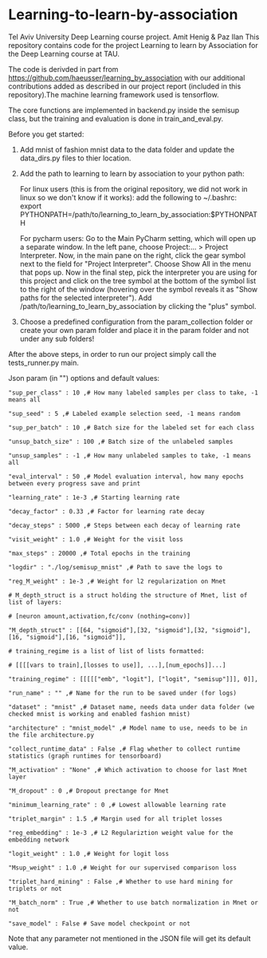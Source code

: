 # Learning-to-learn-by-association
Tel Aviv University Deep Learning course project. Amit Henig &amp; Paz Ilan
This repository contains code for the project Learning to learn by Association for the Deep Learning course at TAU.

The code is derivded in part from https://github.com/haeusser/learning_by_association with our additional contributions added as described
in our project report (included in this repository).The machine learning framework used is tensorflow.

The core functions are implemented in backend.py inside the semisup class, but the training and evaluation is done in train_and_eval.py.

Before you get started:

1. Add mnist of fashion mnist data to the data folder and update the data_dirs.py files to thier location.

2. Add the path to learning to learn by association to your python path:

	For linux users (this is from the original repository, we did not work in linux so we don't know if it works):
	add the following to ~/.bashrc:
	export PYTHONPATH=/path/to/learning_to_learn_by_association:$PYTHONPATH

	For pycharm users:
	Go to the Main PyCharm setting, which will open up a separate window. In the left pane, choose Project:... > Project Interpreter.
	Now, in the main pane on the right, click the gear symbol next to the field for "Project Interpreter". Choose Show All in the menu 
	that pops up. Now in the final step, pick the interpreter you are using for this project and click on the tree symbol at the bottom 
	of the symbol list to the right of the window (hovering over the symbol reveals it as "Show paths for the selected interpreter"). 
	Add /path/to/learning_to_learn_by_association by clicking the "plus" symbol.

3. Choose a predefined configuration from the param_collection folder or create your own param folder and place it in the param folder and not under any sub folders!

After the above steps, in order to run our project simply call the tests_runner.py main.

Json param (in "") options and default values:

    "sup_per_class" : 10 ,# How many labeled samples per class to take, -1 means all
    
    "sup_seed" : 5 ,# Labeled example selection seed, -1 means random
    
    "sup_per_batch" : 10 ,# Batch size for the labeled set for each class
    
    "unsup_batch_size" : 100 ,# Batch size of the unlabeled samples
    
    "unsup_samples" : -1 ,# How many unlabeled samples to take, -1 means all
    
    "eval_interval" : 50 ,# Model evaluation interval, how many epochs between every progress save and print
    
    "learning_rate" : 1e-3 ,# Starting learning rate
    
    "decay_factor" : 0.33 ,# Factor for learning rate decay
    
    "decay_steps" : 5000 ,# Steps between each decay of learning rate
    
    "visit_weight" : 1.0 ,# Weight for the visit loss
    
    "max_steps" : 20000 ,# Total epochs in the training
    
    "logdir" : "./log/semisup_mnist" ,# Path to save the logs to
    
    "reg_M_weight" : 1e-3 ,# Weight for l2 regularization on Mnet
    
    # M_depth_struct is a struct holding the structure of Mnet, list of list of layers:
    
    # [neuron amount,activation,fc/conv (nothing=conv)]
    
    "M_depth_struct" : [[64, "sigmoid"],[32, "sigmoid"],[32, "sigmoid"],[16, "sigmoid"],[16, "sigmoid"]],
    
    # training_regime is a list of list of lists formatted:
    
    # [[[[vars to train],[losses to use]], ...],[num_epochs]]...]
    
    "training_regime" : [[[[["emb", "logit"], ["logit", "semisup"]]], 0]],
    
    "run_name" : "" ,# Name for the run to be saved under (for logs)
    
    "dataset" : "mnist" ,# Dataset name, needs data under data folder (we checked mnist is working and enabled fashion mnist)
    
    "architecture" : "mnist_model" ,# Model name to use, needs to be in the file architecture.py
    
    "collect_runtime_data" : False ,# Flag whether to collect runtime statistics (graph runtimes for tensorboard)
    
    "M_activation" : "None" ,# Which activation to choose for last Mnet layer
    
    "M_dropout" : 0 ,# Dropout prectange for Mnet
    
    "minimum_learning_rate" : 0 ,# Lowest allowable learning rate
    
    "triplet_margin" : 1.5 ,# Margin used for all triplet losses
    
    "reg_embedding" : 1e-3 ,# L2 Regulariztion weight value for the embedding network
    
    "logit_weight" : 1.0 ,# Weight for logit loss
    
    "Msup_weight" : 1.0 ,# Weight for our supervised comparison loss
    
    "triplet_hard_mining" : False ,# Whether to use hard mining for triplets or not
    
    "M_batch_norm" : True ,# Whether to use batch normalization in Mnet or not
    
    "save_model" : False # Save model checkpoint or not



Note that any parameter not mentioned in the JSON file will get its default value.


